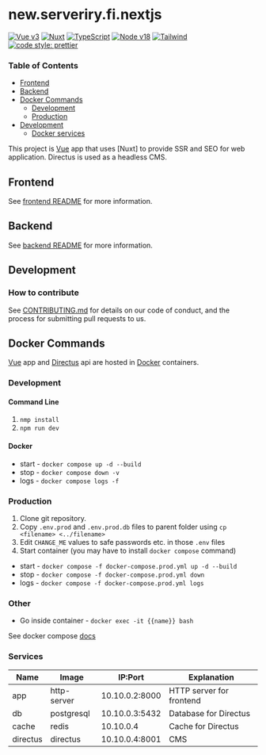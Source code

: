 # new.serveriry.fi.nextjs

[![Vue v3](https://img.shields.io/badge/Vue-v3.3-blue)](https://vuejs.org/)
[![Nuxt](https://img.shields.io/badge/Nuxt-v3.4-blue)](https://nuxt.com/)
[![TypeScript](https://img.shields.io/badge/TypeScript-v4.9-blue)](https://www.typescriptlang.org/)
[![Node v18](https://img.shields.io/badge/NodeJS-v18-blue)](https://nodejs.org/en/)
[![Tailwind](https://img.shields.io/badge/TailwindCSS-v3-blue)](https://tailwindcss.com/)
[![code style: prettier](https://img.shields.io/badge/code_style-prettier-ff69b4.svg?style=flat-square)](https://github.com/prettier/prettier)

### Table of Contents

- [Frontend](#frontend)
- [Backend](#backend)
- [Docker Commands](#docker-commands)
  - [Development](#development-1)
  - [Production](#production)
- [Development](#development)
  - [Docker services](#services)

This project is [Vue] app that uses [Nuxt] to provide SSR and SEO for web application. Directus is used as a headless
CMS.

## Frontend

See [frontend README](./app/README.md) for more information.

## Backend

See [backend README](./backend/README.md) for more information.

## Development

### How to contribute

See [CONTRIBUTING.md](.github/CONTRIBUTING.md) for details on our code of conduct, and the process for submitting pull
requests to us.

## Docker Commands

[Vue] app and [Directus] api are hosted in [Docker] containers.

### Development

#### Command Line

1. `nmp install`
2. `npm run dev`

#### Docker

- start - `docker compose up -d --build`
- stop - `docker compose down -v`
- logs - `docker compose logs -f`

### Production

1. Clone git repository.
2. Copy `.env.prod` and `.env.prod.db` files to parent folder using `cp <filename> <../filename>`
3. Edit `CHANGE_ME` values to safe passwords etc. in those `.env` files
4. Start container (you may have to install `docker compose` command)

- start - `docker compose -f docker-compose.prod.yml up -d --build`
- stop - `docker compose -f docker-compose.prod.yml down`
- logs - `docker compose -f docker-compose.prod.yml logs`

### Other

- Go inside container - `docker exec -it {{name}} bash`

See docker compose [docs](./app/DOCKER-COMPOSE.md)

### Services

| Name     | Image       | IP:Port        | Explanation              |
| -------- | ----------- | -------------- | ------------------------ |
| app      | http-server | 10.10.0.2:8000 | HTTP server for frontend |
| db       | postgresql  | 10.10.0.3:5432 | Database for Directus    |
| cache    | redis       | 10.10.0.4      | Cache for Directus       |
| directus | directus    | 10.10.0.4:8001 | CMS                      |

[Docker]: https://www.docker.com/
[Vue]: https://vuejs.org/
[serveri ry]: https://serveriry.fi
[Directus]: https://directus.io/
[prettify]: https://www.npmjs.com/package/prettify
[Nuxt 3]: https://nuxt.com/
